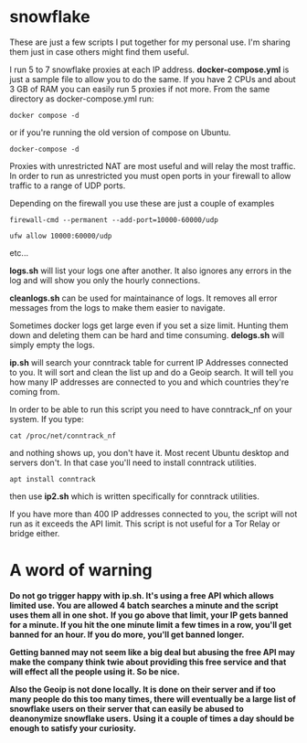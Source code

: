 # snowflake
These are just a few scripts I put together for my personal use. I'm sharing them just in case others might find them useful.

I run 5 to 7 snowflake proxies at each IP address. **docker-compose.yml** is just a sample file to allow you to do the same. If you have 2 CPUs and about 3 GB of RAM you can easily run 5 proxies if not more. From the same directory as docker-compose.yml run:

```
docker compose -d
```
or if you're running the old version of compose on Ubuntu.
```
docker-compose -d
```

Proxies with unrestricted NAT are most useful and will relay the most traffic. In order to run as unrestricted you must open ports in your firewall to allow traffic to a range of UDP ports. 

Depending on the firewall you use these are just a couple of examples

```
firewall-cmd --permanent --add-port=10000-60000/udp
```
```
ufw allow 10000:60000/udp
```
etc...

**logs.sh** will list your logs one after another. It also ignores any errors in the log and will show you only the hourly connections.

**cleanlogs.sh** can be used for maintainance of logs. It removes all error messages from the logs to make them easier to navigate.

Sometimes docker logs get large even if you set a size limit. Hunting them down and deleting them can be hard and time consuming. **delogs.sh** will simply empty the logs.


**ip.sh** will search your conntrack table for current IP Addresses connected to you. It will sort and clean the list up and do a Geoip search. It will tell you how many IP addresses are connected to you and which countries they're coming from.

In order to be able to run this script you need to have conntrack_nf on your system. If you type:

```
cat /proc/net/conntrack_nf
```
and nothing shows up, you don't have it. Most recent Ubuntu desktop and servers don't. In that case you'll need to install conntrack utilities.
```
apt install conntrack
```
then use **ip2.sh** which is written specifically for conntrack utilities.

If you have more than 400 IP addresses connected to you, the script will not run as it exceeds the API limit. This script is not useful for a Tor Relay or bridge either.

# A word of warning

**Do not go trigger happy with ip.sh. It's using a free API which allows limited use. You are allowed 4 batch searches a minute and the script uses them all in one shot.**
**If you go above that limit, your IP gets banned for a minute. If you hit the one minute limit a few times in a row, you'll get banned for an hour. If you do more, you'll get banned longer.**

**Getting banned may not seem like a big deal but abusing the free API may make the company think twie about providing this free service and that will effect all the people using it. So be nice.**

**Also the Geoip is not done locally. It is done on their server and if too many people do this too many times, there will eventually be a large list of snowflake users on their server that can easily be abused to deanonymize snowflake users.**
**Using it a couple of times a day should be enough to satisfy your curiosity.**
